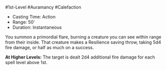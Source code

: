 #1st-Level #Auramancy #Calefaction
 
- Casting Time: Action
- Range: 50'
- Duration: Instantaneous  

You summon a primordial flare, burning a creature you can see within range from their inside. That creature makes a Resilience saving throw, taking 5d4 fire damage, or half as much on a success.
 
**At Higher Levels:** The target is dealt 2d4 additional fire damage for each spell level above 1st.